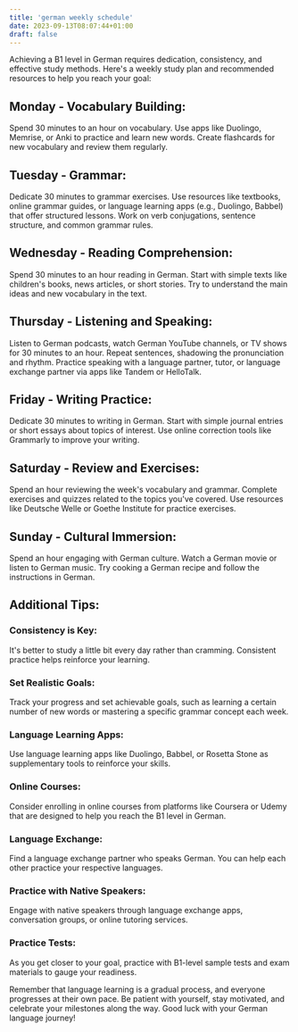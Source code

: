 ```yaml
---
title: 'german weekly schedule'
date: 2023-09-13T08:07:44+01:00
draft: false
---
```


<!-- User to ChatGPT
what are the best ways to study and get B1 level in German with weekly schedule and resources and materials -->

Achieving a B1 level in German requires dedication, consistency, and effective study methods. Here's a weekly study plan and recommended resources to help you reach your goal:

## Monday - Vocabulary Building:

Spend 30 minutes to an hour on vocabulary.
Use apps like Duolingo, Memrise, or Anki to practice and learn new words.
Create flashcards for new vocabulary and review them regularly.

## Tuesday - Grammar:

Dedicate 30 minutes to grammar exercises.
Use resources like textbooks, online grammar guides, or language learning apps (e.g., Duolingo, Babbel) that offer structured lessons.
Work on verb conjugations, sentence structure, and common grammar rules.

## Wednesday - Reading Comprehension:

Spend 30 minutes to an hour reading in German.
Start with simple texts like children's books, news articles, or short stories.
Try to understand the main ideas and new vocabulary in the text.

## Thursday - Listening and Speaking:

Listen to German podcasts, watch German YouTube channels, or TV shows for 30 minutes to an hour.
Repeat sentences, shadowing the pronunciation and rhythm.
Practice speaking with a language partner, tutor, or language exchange partner via apps like Tandem or HelloTalk.

## Friday - Writing Practice:

Dedicate 30 minutes to writing in German.
Start with simple journal entries or short essays about topics of interest.
Use online correction tools like Grammarly to improve your writing.

## Saturday - Review and Exercises:

Spend an hour reviewing the week's vocabulary and grammar.
Complete exercises and quizzes related to the topics you've covered.
Use resources like Deutsche Welle or Goethe Institute for practice exercises.

## Sunday - Cultural Immersion:

Spend an hour engaging with German culture.
Watch a German movie or listen to German music.
Try cooking a German recipe and follow the instructions in German.

## Additional Tips:

### Consistency is Key:

It's better to study a little bit every day rather than cramming. Consistent practice helps reinforce your learning.

### Set Realistic Goals:

Track your progress and set achievable goals, such as learning a certain number of new words or mastering a specific grammar concept each week.

### Language Learning Apps:

Use language learning apps like Duolingo, Babbel, or Rosetta Stone as supplementary tools to reinforce your skills.

### Online Courses:

Consider enrolling in online courses from platforms like Coursera or Udemy that are designed to help you reach the B1 level in German.

### Language Exchange:

Find a language exchange partner who speaks German. You can help each other practice your respective languages.

### Practice with Native Speakers:

Engage with native speakers through language exchange apps, conversation groups, or online tutoring services.

### Practice Tests:

As you get closer to your goal, practice with B1-level sample tests and exam materials to gauge your readiness.

Remember that language learning is a gradual process, and everyone progresses at their own pace. Be patient with yourself, stay motivated, and celebrate your milestones along the way. Good luck with your German language journey!
